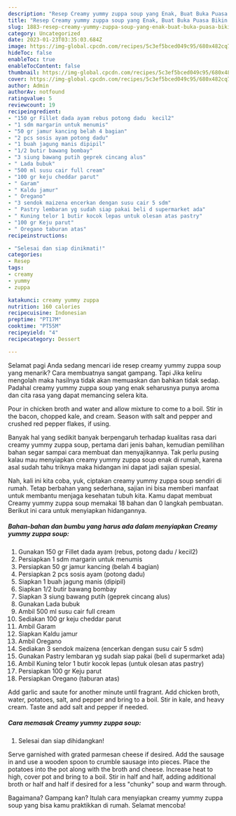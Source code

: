 ```yaml
---
description: "Resep Creamy yummy zuppa soup yang Enak, Buat Buka Puasa Bikin Ngiler"
title: "Resep Creamy yummy zuppa soup yang Enak, Buat Buka Puasa Bikin Ngiler"
slug: 1883-resep-creamy-yummy-zuppa-soup-yang-enak-buat-buka-puasa-bikin-ngiler
category: Uncategorized
date: 2023-01-23T03:35:03.684Z
image: https://img-global.cpcdn.com/recipes/5c3ef5bced049c95/680x482cq70/creamy-yummy-zuppa-soup-foto-resep-utama.jpg
hideToc: false
enableToc: true
enableTocContent: false
thumbnail: https://img-global.cpcdn.com/recipes/5c3ef5bced049c95/680x482cq70/creamy-yummy-zuppa-soup-foto-resep-utama.jpg
cover: https://img-global.cpcdn.com/recipes/5c3ef5bced049c95/680x482cq70/creamy-yummy-zuppa-soup-foto-resep-utama.jpg
author: Admin
authorAv: notfound
ratingvalue: 5
reviewcount: 19
recipeingredient:
- "150 gr Fillet dada ayam rebus potong dadu  kecil2"
- "1 sdm margarin untuk menumis"
- "50 gr jamur kancing belah 4 bagian"
- "2 pcs sosis ayam potong dadu"
- "1 buah jagung manis dipipil"
- "1/2 butir bawang bombay"
- "3 siung bawang putih geprek cincang alus"
- " Lada bubuk"
- "500 ml susu cair full cream"
- "100 gr keju cheddar parut"
- " Garam"
- " Kaldu jamur"
- " Oregano"
- "3 sendok maizena encerkan dengan susu cair 5 sdm"
- " Pastry lembaran yg sudah siap pakai beli d supermarket ada"
- " Kuning telor 1 butir kocok lepas untuk olesan atas pastry"
- "100 gr Keju parut"
- " Oregano taburan atas"
recipeinstructions:

- "Selesai dan siap dinikmati!"
categories:
- Resep
tags:
- creamy
- yummy
- zuppa

katakunci: creamy yummy zuppa 
nutrition: 160 calories
recipecuisine: Indonesian
preptime: "PT17M"
cooktime: "PT55M"
recipeyield: "4"
recipecategory: Dessert

---
```



Selamat pagi Anda sedang mencari ide resep creamy yummy zuppa soup yang menarik? Cara membuatnya sangat gampang. Tapi Jika keliru mengolah maka hasilnya tidak akan memuaskan dan bahkan tidak sedap. Padahal creamy yummy zuppa soup yang enak seharusnya punya aroma dan cita rasa yang dapat memancing selera kita.


Pour in chicken broth and water and allow mixture to come to a boil. Stir in the bacon, chopped kale, and cream. Season with salt and pepper and crushed red pepper flakes, if using.

Banyak hal yang sedikit banyak berpengaruh terhadap kualitas rasa dari creamy yummy zuppa soup, pertama dari jenis bahan, kemudian pemilihan bahan segar sampai cara membuat dan menyajikannya. Tak perlu pusing kalau mau menyiapkan creamy yummy zuppa soup enak di rumah, karena asal sudah tahu triknya maka hidangan ini dapat jadi sajian spesial.


Nah, kali ini kita coba, yuk, ciptakan creamy yummy zuppa soup sendiri di rumah. Tetap berbahan yang sederhana, sajian ini bisa memberi manfaat untuk membantu menjaga kesehatan tubuh kita. Kamu dapat membuat Creamy yummy zuppa soup memakai 18 bahan dan 0 langkah pembuatan. Berikut ini cara untuk menyiapkan hidangannya.

<!--inarticleads1-->

##### Bahan-bahan dan bumbu yang harus ada dalam menyiapkan Creamy yummy zuppa soup:

1. Gunakan 150 gr Fillet dada ayam (rebus, potong dadu / kecil2)
1. Persiapkan 1 sdm margarin untuk menumis
1. Persiapkan 50 gr jamur kancing (belah 4 bagian)
1. Persiapkan 2 pcs sosis ayam (potong dadu)
1. Siapkan 1 buah jagung manis (dipipil)
1. Siapkan 1/2 butir bawang bombay
1. Siapkan 3 siung bawang putih (geprek cincang alus)
1. Gunakan  Lada bubuk
1. Ambil 500 ml susu cair full cream
1. Sediakan 100 gr keju cheddar parut
1. Ambil  Garam
1. Siapkan  Kaldu jamur
1. Ambil  Oregano
1. Sediakan 3 sendok maizena (encerkan dengan susu cair 5 sdm)
1. Gunakan  Pastry lembaran yg sudah siap pakai (beli d supermarket ada)
1. Ambil  Kuning telor 1 butir kocok lepas (untuk olesan atas pastry)
1. Persiapkan 100 gr Keju parut
1. Persiapkan  Oregano (taburan atas)


Add garlic and saute for another minute until fragrant. Add chicken broth, water, potatoes, salt, and pepper and bring to a boil. Stir in kale, and heavy cream. Taste and add salt and pepper if needed. 

<!--inarticleads2-->

##### Cara memasak Creamy yummy zuppa soup:


1. Selesai dan siap dihidangkan!

Serve garnished with grated parmesan cheese if desired. Add the sausage in and use a wooden spoon to crumble sausage into pieces. Place the potatoes into the pot along with the broth and cheese. Increase heat to high, cover pot and bring to a boil. Stir in half and half, adding additional broth or half and half if desired for a less &#34;chunky&#34; soup and warm through. 

Bagaimana? Gampang kan? Itulah cara menyiapkan creamy yummy zuppa soup yang bisa kamu praktikkan di rumah. Selamat mencoba!
